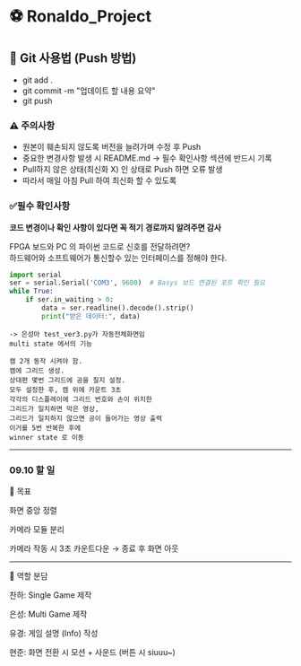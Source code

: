 # ⚽ Ronaldo_Project  

## 📌 Git 사용법 (Push 방법)
- git add .
- git commit -m "업데이트 할 내용 요약"
- git push

### ⚠️ 주의사항
- 원본이 훼손되지 않도록 버전을 늘려가며 수정 후 Push
- 중요한 변경사항 발생 시 README.md → 필수 확인사항 섹션에 반드시 기록
- Pull하지 않은 상태(최신화 X) 인 상태로 Push 하면 오류 발생
- 따라서 매일 아침 Pull 하여 최신화 할 수 있도록
  
### ✅필수 확인사항
**코드 변경이나 확인 사항이 있다면 꼭 적기**
**경로까지 알려주면 감사**

FPGA 보드와 PC 의 파이썬 코드로 신호를 전달하려면?<br>
하드웨어와 소프트웨어가 통신할수 있는 인터페이스를 정해야 한다.

```py
import serial
ser = serial.Serial('COM3', 9600)  # Basys 보드 연결된 포트 확인 필요
while True:
    if ser.in_waiting > 0:
        data = ser.readline().decode().strip()
        print("받은 데이터:", data)
``` 


```
-> 은성아 test_ver3.py가 자동전체화면임
multi state 에서의 기능

캠 2개 동작 시켜야 함.
캠에 그리드 생성.
상대편 몇번 그리드에 공을 칠지 설정.
모두 설정한 후, 캠 위에 카운트 3초
각각의 디스플레이에 그리드 번호와 손이 위치한
그리드가 일치하면 막은 영상,
그리드가 일치하지 않으면 공이 들어가는 영상 출력
이거를 5번 반복한 후에
winner state 로 이동
```
---


### 09.10 할 일
🎯 목표

화면 중앙 정렬

카메라 모듈 분리

카메라 작동 시 3초 카운트다운 → 종료 후 화면 아웃

---

👥 역할 분담

찬하: Single Game 제작

은성: Multi Game 제작

유경: 게임 설명 (Info) 작성

현준: 화면 전환 시 모션 + 사운드 (버튼 시 siuuu~)